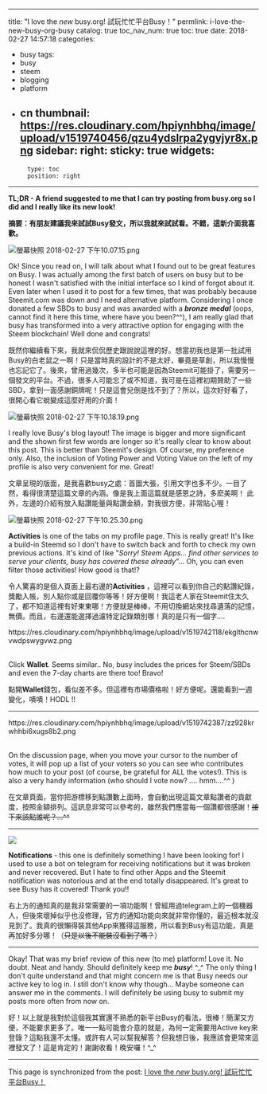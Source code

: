 
---
title: "I love the *new* busy.org! 試玩忙忙平台Busy！"
permlink: i-love-the-new-busy-org-busy
catalog: true
toc_nav_num: true
toc: true
date: 2018-02-27 14:57:18
categories:
- busy
tags:
- busy
- steem
- blogging
- platform
- cn
thumbnail: https://res.cloudinary.com/hpiynhbhq/image/upload/v1519740456/qzu4ydslrpa2ygvjyr8x.png
sidebar:
    right:
        sticky: true
widgets:
    -
        type: toc
        position: right
---


**TL;DR - A friend suggested to me that I can try posting from busy.org so I did and I really like its new look!**

**摘要：有朋友建議我來試試Busy發文，所以我就來試試看。不錯，這新介面我喜歡。**

![螢幕快照 2018-02-27 下午10.07.15.png](https://res.cloudinary.com/hpiynhbhq/image/upload/v1519740456/qzu4ydslrpa2ygvjyr8x.png)

Ok! Since you read on, I will talk about what I found out to be great features on Busy. I was actually among the first batch of users on busy but to be honest I wasn't satisfied with the initial interface so I kind of forgot about it. Even later when I used it to post for a few times, that was probably because Steemit.com was down and I need alternative platform. Considering I once donated a few SBDs to busy and was awarded with a ***bronze medal***  (oops, cannot find it here this time, where have you been?^^), I am really glad that busy has transformed into a very attractive option for engaging with the Steem blockchain! Well done and congrats!

既然你繼續看下來，我就來侃侃歷史跟說說這裡的好。想當初我也是第一批試用Busy的白老鼠之一啊！只是當時真的設計的不是太好，畢竟是草創，所以我慢慢也忘記它了。後來，曾用過幾次，多半也可能是因為Steemit可能掛了，需要另一個發文的平台。不過，很多人可能忘了或不知道，我可是在這裡初期贊助了一些SBD，拿到一面感謝銅牌呢！只是這會兒倒是找不到了？所以，這次好好看了，很開心看它蛻變成這麼好用的介面！

![螢幕快照 2018-02-27 下午10.18.19.png](https://res.cloudinary.com/hpiynhbhq/image/upload/v1519741121/l8rtuobm9uczrukx5pgz.png)

I really love Busy's blog layout! The image is bigger and more significant and the shown first few words are longer so it's really clear to know about this post. This is better than Steemit's design. Of course, my preference only. Also, the inclusion of Voting Power and Voting Value on the left of my profile is also very convenient for me. Great!

文章呈現的版面，是我喜歡busy之處：首圖大張，引用文字也多不少。一目了然，看得很清楚這篇文章的內涵。像是我上面這篇就是感恩之詩，多麽美啊！ 此外，左邊的介紹有放入點讚能量與點讚金額，對我很方便，非常貼心喔！

![螢幕快照 2018-02-27 下午10.25.30.png](https://res.cloudinary.com/hpiynhbhq/image/upload/v1519741562/owvfjhwjqdnpdh0rcr2y.png)

**Activities** is one of the tabs on my profile page. This is really great! It's like a build-in Steemd so I don't have to switch back and forth to check my own previous actions. It's kind of like "*Sorry! Steem Apps... find other services to serve your clients, busy has covered these already*"... Oh, you can even filter those activities! How good is that!?

令人驚喜的是個人頁面上最右邊的**Activities** ，這裡可以看到你自己的點讚紀錄，獎勵入帳，別人點你或是回覆你等等！好方便啊！我這老人家在Steemit住太久了，都不知道這裡有好東東哪！方便就是棒棒，不用切換網站來找尋遺落的記憶，無價。而且，右邊還能選擇過濾特定記錄類別哪！真的是只有一個字.... 

<div class='pull-left'>https://res.cloudinary.com/hpiynhbhq/image/upload/v1519742118/ekglthcnwvwdpswygvwz.png</div>

<br>Click **Wallet**. Seems similar.. No, busy includes the prices for Steem/SBDs and even the 7-day charts are there too! Bravo! 

點開**Wallet**錢包，看似差不多。但這裡有市場價格啦！好方便呢。還能看到一週變化，嘖嘖！HODL !!

<hr>
<div class='pull-left'>https://res.cloudinary.com/hpiynhbhq/image/upload/v1519742387/zz928krwhhbi6xugs8b2.png</div>

<br>On the discussion page, when you move your cursor to the number of votes, it will pop up a list of your voters so you can see who contributes how much to your post (of course, be grateful for ALL the votes!). This is also a very handy information (who should I vote now? .... hmm....^^ ) 

在文章頁面，當你把游標移到點讚數上面時，會自動出現這篇文章點讚者的貢獻度，按照金額排列。這訊息非常可以參考的，雖然我們應當每一個讚都很感謝！<del>接下來該點誰呢？...^^</del>

<hr>

![](https://res.cloudinary.com/hpiynhbhq/image/upload/v1519742755/qhiabzi7vgz4bozomnwi.png)

**Notifications** - this one is definitely something I have been looking for! I used to use a bot on telegram for receiving notifications but it was broken and never recovered. But I hate to find other Apps and the Steemit notification was notorious and at the end totally disappeared. It's great to see Busy has it covered! Thank you!!

右上方的通知真的是我非常需要的一項功能啊！曾經用過telegram上的一個機器人，但後來壞掉似乎也沒修理，官方的通知功能向來就非常你懂的，最近根本就沒見到了。我真的很懶得裝其他App來獲得這服務，所以看到Busy有這功能，真是再加好多分哪！（<del>只是以後不能裝沒看到了嗎？</del>）

*****
Okay! That was my brief review of this new (to me) platform! Love it. No doubt. Neat and handy. Should definitely keep me ***busy***! ^_^ The only thing I don't quite understand and that might concern me is that Busy needs our active key to log in. I still don't know why though... Maybe someone can answer me in the comments. I will definitely be using busy to submit my posts more often from now on.

好！以上就是我對於這個我其實還不熟悉的新平台Busy的看法，很棒！簡潔又方便，不能要求更多了。唯一一點可能會介意的就是，為何一定需要用Active key來登錄？這點我還不太懂。或許有人可以幫我解答？但我想日後，我應該會更常來這裡發文了！這是肯定的！謝謝收看！晚安囉！^_^




- - -

This page is synchronized from the post: [I love the *new* busy.org! 試玩忙忙平台Busy！](https://steemit.com/@deanliu/i-love-the-new-busy-org-busy)
